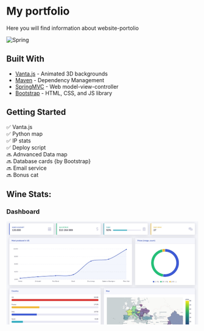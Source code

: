 # My portfolio
Here you will find information about website-portolio

<img alt="Spring" src="https://img.shields.io/badge/Spring-2.2.1.RELEASE-brightgreen?label=Spring">

## Built With

* [Vanta.js](https://github.com/tengbao/vanta) - Animated 3D backgrounds
* [Maven](https://maven.apache.org/) - Dependency Management
* [SpringMVC](https://spring.io/) - Web model-view-controller
* [Bootstrap](https://getbootstrap.com/) - HTML, CSS, and JS library

## Getting Started

:white_check_mark: Vanta.js    
:white_check_mark: Python map   
:white_check_mark: IP stats <br>
:white_check_mark: Deploy script <br>
:soon: Adnvanced Data map <br>
:soon: Database cards {by Bootstrap} <br>
:soon: Email service <br>
:soon: Bonus cat


## Wine Stats:
### Dashboard
![alt text][logo]

[logo]: src/Github/Image/dashboard.jpeg "Dashboard"






